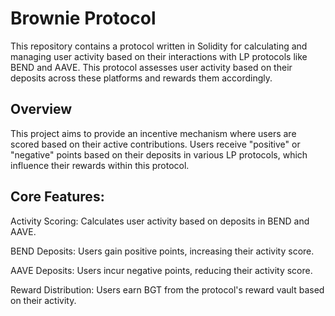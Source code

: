 
# Brownie Protocol
This repository contains a protocol written in Solidity for calculating and managing user activity based on their interactions with LP protocols like BEND and AAVE. This protocol assesses user activity based on their deposits across these platforms and rewards them accordingly.

## Overview
This project aims to provide an incentive mechanism where users are scored based on their active contributions. Users receive "positive" or "negative" points based on their deposits in various LP protocols, which influence their rewards within this protocol.

## Core Features:

Activity Scoring: Calculates user activity based on deposits in BEND and AAVE.

BEND Deposits: Users gain positive points, increasing their activity score.

AAVE Deposits: Users incur negative points, reducing their activity score.

Reward Distribution: Users earn BGT from the protocol's reward vault based on their activity.
